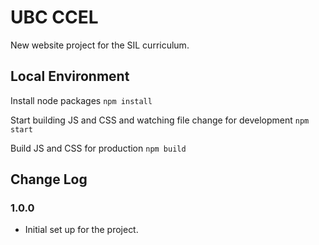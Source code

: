 # UBC CCEL
New website project for the SIL curriculum.

## Local Environment
Install node packages
`npm install`

Start building JS and CSS and watching file change for development
`npm start`

Build JS and CSS for production
`npm build`

## Change Log

### 1.0.0
- Initial set up for the project.